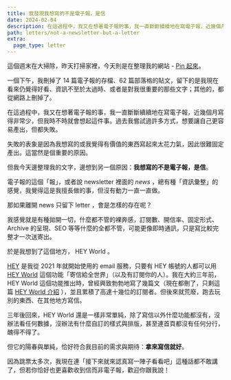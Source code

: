 ```yaml
---
title: 我發現我想寫的不是電子報，是信
date: 2024-02-04
description: 在這過程中，我又在想著電子報的事，我一直斷斷續續地在寫電子報，近幾個月寫得非常少，但我時不時就會想起這件事。過去我嘗試過許多方式，想要讓自己更容易產出，但都失敗。失敗的表象是因為我想寫的或我覺得有價值的東西寫起來太花力氣，因此很難固定產出。這當然是個重要的原因。但我今天邊整理我的文字，邊想到另一個原因：我想寫的不是電子報，是信。
path: letters/not-a-newsletter-but-a-letter
extra:
  page_type: letter
---
```


這個週末在大掃除，昨天打掃家裡，今天則是在整理我的網站 - [Pin 起來](https://pinchlime.com/)。

一個下午，我刪掉了 14 篇電子報的存檔、62 篇部落格的貼文，留下的是我現在看來仍覺得好看、資訊不至於太過時、或者是對我很重要的那些文字；其他的，都從網路上刪掉了。

在這過程中，我又在想著電子報的事，我一直斷斷續續地在寫電子報，近幾個月寫得非常少，但我時不時就會想起這件事。過去我嘗試過許多方式，想要讓自己更容易產出，但都失敗。

失敗的表象是因為我想寫的或我覺得有價值的東西寫起來太花力氣，因此很難固定產出。這當然是個重要的原因。

但我今天邊整理我的文字，邊想到另一個原因：**我想寫的不是電子報，是信**。

電子報的這個「報」，或者說 newsletter 裡面的 _news_ ，總有種「資訊彙整」的感覺，我覺得這是我擅長做的事，但沒有動力一直一直做。

那如果離開 news 只留下 letter ，會是怎樣的存在呢？

我感覺就是有種拋開一切，什麼都不管的裸奔感，訂閱數、開信率、固定形式、Archive 的呈現、SEO 等等什麼的全都不管，可能更像即時通訊，只是寫比較完整才一次送寄出。

於是我想到了這個地方， HEY World 。

[HEY](https://hey.com/) 是我從 2021 年就開始使用的 email 服務，只要有 HEY 帳號的人都可以用 [HEY World](https://www.hey.com/world/) 這個功能「寄信給全世界」（以及有訂閱你的人）。我在大約三年前， HEY World 這個功能推出時，曾經興致勃勃地寫了幾篇文（現在都刪了，只剩這篇 [HEY World 介紹](https://world.hey.com/mimir/hey-world-a23bf833) ），並且累積了高達十幾位的訂閱者。但後來就荒廢，跑去玩別的東西、在其他地方寫信。

三年後回來，HEY World 還是一樣非常單純，除了寫信以外什麼功能都沒有，沒辦法看任何數據，沒辦法有什麼自訂的樣式與排版，甚至連首頁都沒有任何分行，醜得不得了。

但它的陽春與單純，恰好符合我目前的需求與期待：**拿來寫信就好**。

因為跳票太多次，我現在連「接下來就來認真寫一陣子看看吧」這種話都不敢講了，但若你恰好也更喜歡收到信而非電子報，歡迎你跟我說！